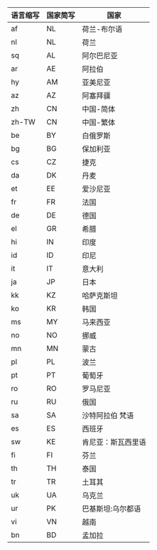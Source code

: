 
|  语言缩写   | 国家简写  |  国家   |
|  ----  | ----  |  ----  |
| af	| NL	|荷兰-布尔语|
| nl	| NL	|荷兰|
| sq	| AL	|阿尔巴尼亚|
| ar	| AE	|阿拉伯|
| hy	| AM	|亚美尼亚|
| az	| AZ	|阿塞拜疆|
| zh	| CN	|中国-简体|
| zh-TW	| CN	|中国-繁体|
| be	| BY	|白俄罗斯|
| bg	| BG	|保加利亚|
| cs	| CZ	|捷克|
| da	| DK	|丹麦|
| et	| EE	|爱沙尼亚|
| fr	| FR	|法国| 
| de	| DE	|德国|
| el	| GR	|希腊|
| hi	| IN	|印度|
| id	| ID	|印尼|
| it	| IT	|意大利|
| ja	| JP	|日本|
| kk	| KZ	|哈萨克斯坦|
| ko	| KR	|韩国|
| ms	| MY	|马来西亚|
| no	| NO	|挪威|
| mn	| MN	|蒙古|
| pl	| PL	|波兰|
| pt	| PT	|葡萄牙|
| ro	| RO	|罗马尼亚|
| ru	| RU	|俄国|
| sa	| SA	|沙特阿拉伯 梵语|
| es	| ES	|西班牙|
| sw	| KE	|肯尼亚：斯瓦西里语|
| fi	| FI	|芬兰|
| th	| TH	|泰国|
| tr	| TR	|土耳其|
| uk	| UA	|乌克兰|
| ur	| PK	|巴基斯坦:乌尔都语|
| vi	| VN	|越南|
| bn	| BD	|孟加拉|
